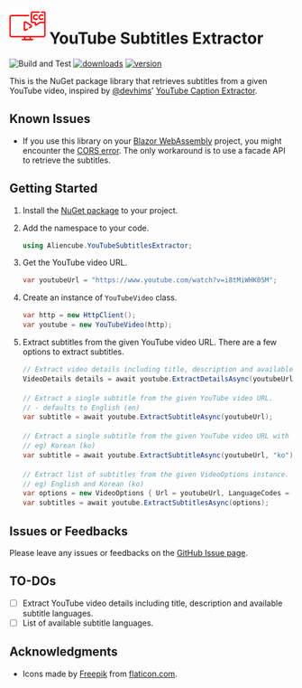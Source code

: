 # ![Icon](https://raw.githubusercontent.com/aliencube/youtube-subtitles-extractor/main/icons/YouTubeSubtitlesExtractor-64x64.png) YouTube Subtitles Extractor

![Build and Test](https://github.com/aliencube/youtube-subtitles-extractor/workflows/Build%20and%20Test/badge.svg) [![downloads](https://img.shields.io/nuget/dt/Aliencube.YouTubeSubtitlesExtractor.svg)](https://www.nuget.org/packages/Aliencube.YouTubeSubtitlesExtractor) [![version](https://img.shields.io/nuget/v/Aliencube.YouTubeSubtitlesExtractor.svg)](https://www.nuget.org/packages/Aliencube.YouTubeSubtitlesExtractor)

This is the NuGet package library that retrieves subtitles from a given YouTube video, inspired by [@devhims](https://github.com/devhims)' [YouTube Caption Extractor](https://github.com/devhims/youtube-caption-extractor).

## Known Issues

- If you use this library on your [Blazor WebAssembly](https://learn.microsoft.com/aspnet/core/blazor/hosting-models#blazor-webassembly) project, you might encounter the [CORS error](https://developer.mozilla.org/docs/Web/HTTP/CORS). The only workaround is to use a facade API to retrieve the subtitles.

## Getting Started

1. Install the [NuGet package](https://www.nuget.org/packages/Aliencube.YouTubeSubtitlesExtractor) to your project.
1. Add the namespace to your code.

    ```csharp
    using Aliencube.YouTubeSubtitlesExtractor;
    ```

1. Get the YouTube video URL.

    ```csharp
    var youtubeUrl = "https://www.youtube.com/watch?v=i8tMiWHK05M";
    ```

1. Create an instance of `YouTubeVideo` class.

    ```csharp
    var http = new HttpClient();
    var youtube = new YouTubeVideo(http);
    ```

1. Extract subtitles from the given YouTube video URL. There are a few options to extract subtitles.

    ```csharp
    // Extract video details including title, description and available subtitle languagesfrom the given YouTube video URL.
    VideoDetails details = await youtube.ExtractDetailsAsync(youtubeUrl);

    // Extract a single subtitle from the given YouTube video URL.
    // - defaults to English (en)
    var subtitle = await youtube.ExtractSubtitleAsync(youtubeUrl);

    // Extract a single subtitle from the given YouTube video URL with the specified language code.
    // eg) Korean (ko)
    var subtitle = await youtube.ExtractSubtitleAsync(youtubeUrl, "ko");

    // Extract list of subtitles from the given VideoOptions instance.
    // eg) English and Korean (ko)
    var options = new VideoOptions { Url = youtubeUrl, LanguageCodes = { "en", "ko" } };
    var subtitles = await youtube.ExtractSubtitlesAsync(options);
    ```

## Issues or Feedbacks

Please leave any issues or feedbacks on the [GitHub Issue page](https://github.com/aliencube/youtube-subtitles-extractor/issues).

## TO-DOs

- [ ] Extract YouTube video details including title, description and available subtitle languages.
- [ ] List of available subtitle languages.

## Acknowledgments

- Icons made by [Freepik](https://www.flaticon.com/authors/freepik) from [flaticon.com](https://flaticon.com/).
